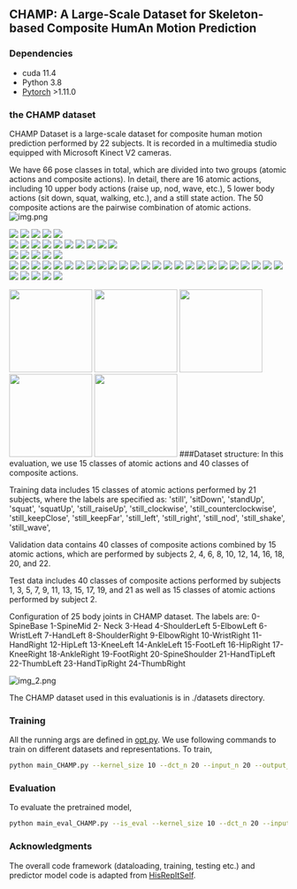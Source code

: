 ## CHAMP: A Large-Scale Dataset for Skeleton-based Composite HumAn Motion Prediction


### Dependencies

* cuda 11.4
* Python 3.8
* [Pytorch](https://github.com/pytorch/pytorch) >1.11.0 

### the CHAMP dataset
CHAMP Dataset is a large-scale dataset for composite human motion prediction performed by 22 subjects. It is recorded in
a multimedia studio equipped with Microsoft Kinect V2 cameras. 

We have 66 pose classes in total, which are divided into two groups (atomic actions and composite actions). In detail, 
there are 16 atomic actions, including 10 upper body actions (raise up, nod, wave, etc.), 5 lower body actions (sit down,
squat, walking, etc.), and a still state action. The 50 composite actions are the pairwise combination of atomic actions.
![img.png](img.png)

![](GIF/still.gif)  ![](GIF/sitDown.gif)  ![](GIF/standUp.gif)  ![](GIF/squat.gif)  ![](GIF/squatUp.gif)  
![](GIF/wave.gif)  ![](GIF/raiseUp.gif)  ![](GIF/clockwise.gif) ![](GIF/counterclockwise.gif)  ![](GIF/keepClose.gif) 
![](GIF/sitDown_clockwise.gif)  ![](GIF/sitDown_counterclockwise.gif)  ![](GIF/sitDown_keepClose.gif)  ![](GIF/sitDown_keepFar.gif)  ![](GIF/sitDown_left.gif)  
![](GIF/sitDown_nod.gif)  ![](GIF/sitDown_right.gif)  ![](GIF/sitDown_shake.gif)  ![](GIF/sitDown_wave.gif)  ![](GIF/squatUp_clockwise.gif)  
![](GIF/squatUp_counterclockwise.gif)  ![](GIF/squatUp_keepClose.gif)  ![](GIF/squatUp_keepFar.gif)  ![](GIF/squatUp_left.gif)  ![](GIF/squatUp_nod.gif) 
![](GIF/squatUp_raiseUp.gif)  ![](GIF/squatUp_right.gif)  ![](GIF/squatUp_shake.gif)  ![](GIF/squatUp_wave.gif)  ![](GIF/squat_clockwise.gif)
![](GIF/squat_counterclockwise.gif)  ![](GIF/squat_keepClose.gif)  ![](GIF/squat_keepFar.gif)  ![](GIF/squat_left.gif)  ![](GIF/squat_nod.gif)
![](GIF/squat_raiseUp.gif)  ![](GIF/squat_right.gif)  ![](GIF/squat_shake.gif)  ![](GIF/squat_wave.gif)  ![](GIF/standUp_clockwise.gif)
![](GIF/standUp_counterclockwise.gif)  ![](GIF/standUp_keepClose.gif)  ![](GIF/standUp_keepFar.gif)  ![](GIF/standUp_left.gif)  ![](GIF/standUp_nod.gif)
![](GIF/standUp_raiseUp.gif)  ![](GIF/standUp_right.gif)  ![](GIF/standUp_shake.gif)  ![](GIF/standUp_wave.gif)  ![](GIF/sitDown_raiseUp.gif)

<img src="https://github.com/Oliviazwy/CHAMP/blob/main/GIF/still.gif" width="150" height="150">  <img src="https://github.com/Oliviazwy/CHAMP/blob/main/GIF/sitDowne.gif" width="150" height="150">  <img src="https://github.com/Oliviazwy/CHAMP/blob/main/GIF/standUp.gif" width="150" height="150"> <img src="https://github.com/Oliviazwy/CHAMP/blob/main/GIF/squat.gif" width="150" height="150"> <img src="https://github.com/Oliviazwy/CHAMP/blob/main/GIF/squatUp.gif" width="150">
###Dataset structure: 
In this evaluation, we use 15 classes of atomic actions and 40 classes of composite actions.

Training data includes 15 classes of atomic actions performed by 21 subjects, where the labels are specified as: 
'still', 'sitDown', 'standUp', 'squat', 'squatUp',
'still_raiseUp', 'still_clockwise', 'still_counterclockwise', 'still_keepClose', 'still_keepFar',
'still_left', 'still_right', 'still_nod', 'still_shake', 'still_wave',

Validation data contains 40 classes of composite actions combined by 15 atomic actions, which are performed by subjects 2, 4, 6, 8, 10, 12, 14, 16, 18, 20, and 22.

Test data includes 40 classes of composite actions performed by subjects 1, 3, 5, 7, 9, 11, 13, 15, 17, 19, and 21 as well as 15 classes
of atomic actions performed by subject 2.


Configuration of 25 body joints in CHAMP dataset. The labels are: 
0-SpineBase 1-SpineMid 2- Neck 3-Head 4-ShoulderLeft 5-ElbowLeft 6-WristLeft 7-HandLeft 
8-ShoulderRight 9-ElbowRight 10-WristRight 11-HandRight 12-HipLeft 13-KneeLeft 14-AnkleLeft
15-FootLeft 16-HipRight 17-KneeRight 18-AnkleRight 19-FootRight 20-SpineShoulder 21-HandTipLeft
22-ThumbLeft 23-HandTipRight 24-ThumbRight

![img_2.png](img_2.png)

The CHAMP dataset used in this evaluationis is in ./datasets directory.


### Training
All the running args are defined in [opt.py](utils/opt.py). We use following commands to train on different datasets and representations.
To train,
```bash
python main_CHAMP.py --kernel_size 10 --dct_n 20 --input_n 20 --output_n 10 --skip_rate 1 --batch_size 32 --test_batch_size 32 --in_features 72 --exp test
```

### Evaluation
To evaluate the pretrained model,
```bash
python main_eval_CHAMP.py --is_eval --kernel_size 10 --dct_n 20 --input_n 20 --output_n 10 --skip_rate 1 --batch_size 32 --test_batch_size 32 --in_features 72 --d_model 256 --num_stage 12 --ckpt ./checkpoint/test/
```


### Acknowledgments
The overall code framework (dataloading, training, testing etc.) and predictor model code is adapted from [HisRepItSelf](https://github.com/wei-mao-2019/HisRepItself). 


